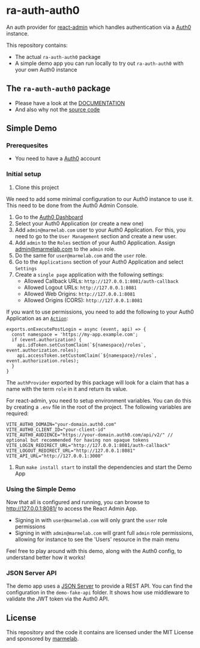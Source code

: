 # ra-auth-auth0

An auth provider for [react-admin](https://github.com/marmelab/react-admin) which handles authentication via a [Auth0](https://auth0.com) instance.

This repository contains:

-   The actual `ra-auth-auth0` package
-   A simple demo app you can run locally to try out `ra-auth-auth0` with your own Auth0 instance

## The `ra-auth-auth0` package

-   Please have a look at the [DOCUMENTATION](./packages/ra-auth-auth0/Readme.md)
-   And also why not the [source code](https://github.com/marmelab/ra-auth-auth0/tree/main/src/packages/ra-auth-auth0)

## Simple Demo

### Prerequesites

-   You need to have a [Auth0](https://auth0.com) account

### Initial setup

1. Clone this project

We need to add some minimal configuration to our Auth0 instance to use it. This need to be done from the Auth0 Admin Console.

1. Go to the [Auth0 Dashboard](https://manage.auth0.com/dashboard)
1. Select your Auth0 Application (or create a new one)
1. Add `admin@marmelab.com` user to your Auth0 Application. For this, you need to go to the `User Management` section and create a new user.
1. Add `admin` to the `Roles` section of your Auth0 Application. Assign admin@marmelab.com to the `admin` role.
1. Do the same for `user@marmelab.com` and the `user` role.
1. Go to the `Applications` section of your Auth0 Application and select `Settings`
1. Create a `single page` application with the following settings:
    - Allowed Callback URLs: `http://127.0.0.1:8081/auth-callback`
    - Allowed Logout URLs: `http://127.0.0.1:8081`
    - Allowed Web Origins: `http://127.0.0.1:8081`
    - Allowed Origins (CORS): `http://127.0.0.1:8081`

If you want to use permissions, you need to add the following to your Auth0 Application as an [`Action`](https://auth0.com/docs/manage-users/access-control/sample-use-cases-actions-with-authorization#add-user-roles-to-tokens):

```JS
exports.onExecutePostLogin = async (event, api) => {
  const namespace = 'https://my-app.example.com';
  if (event.authorization) {
    api.idToken.setCustomClaim(`${namespace}/roles`, event.authorization.roles);
    api.accessToken.setCustomClaim(`${namespace}/roles`, event.authorization.roles);
  }
}
```

The `authProvider` exported by this package will look for a claim that has a name with the term `role` in it and return its value.

For react-admin, you need to setup environment variables. You can do this by creating a `.env` file in the root of the project. The following variables are required:

```JS
VITE_AUTH0_DOMAIN="your-domain.auth0.com"
VITE_AUTH0_CLIENT_ID="your-client-id"
VITE_AUTH0_AUDIENCE="https://your-domain.auth0.com/api/v2/" // optional but recommended for having non opaque tokens
VITE_LOGIN_REDIRECT_URL="http://127.0.0.1:8081/auth-callback"
VITE_LOGOUT_REDIRECT_URL="http://127.0.0.1:8081"
VITE_API_URL="http://127.0.0.1:3000"
```

1. Run `make install start` to install the dependencies and start the Demo App

### Using the Simple Demo

Now that all is configured and running, you can browse to http://127.0.0.1:8081/ to access the React Admin App.

-   Signing in with `user@marmelab.com` will only grant the `user` role permissions
-   Signing in with `admin@marmelab.com` will grant full `admin` role permissions, allowing for instance to see the 'Users' resource in the main menu

Feel free to play around with this demo, along with the Auth0 config, to understand better how it works!

### JSON Server API

The demo app uses a [JSON Server](https://github.com/typicode/json-server) to provide a REST API. You can find the configuration in the `demo-fake-api` folder.
It shows how use middleware to validate the JWT token via the Auth0 API.

## License

This repository and the code it contains are licensed under the MIT License and sponsored by [marmelab](https://marmelab.com).
